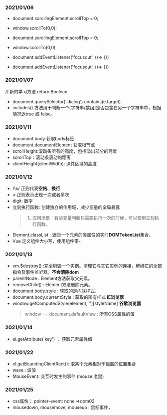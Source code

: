 ### 2021/01/06
+ document.scrollingElement.scrollTop = 0; 
+ window.scrollTo(0,0);

+ document.scrollingElement.scrollTop = 0;
+ window.scrollTo(0,0)
+ document.addEventListener('focusout', ()=> {})
+ document.addEventListener('focusout', ()=> {})
### 2021/01/07
// 新的学习方法 return Boolean
+ document.querySelector('.dialog').contains(e.target)
+ includes() 方法用于判断一个[字符串/数组]是否包含在另一个字符串中，根据情况返true 或 false。

### 2021/01/11
+ document.body  获取body标签 <body>
+ document.documentElement 获取根节点 <html>
+ scrollHeight:滚动条所有的高度，包括溢出部分的高度
+ scrollTop：滚动条滚动的距离
+ clientHeight(clientWidth): 课件区域的高度

### 2021/01/12
+ /\s/ 正则代表**空格**、**换行**
+ **+** 正则表示出现一次或者多次
+ digit: 数字
+ 立刻执行函数: 创建独立的作用域，减少变量的全局暴露
  > 1. 应用场景：有些变量判断只需要执行一次的时候，可以使用立刻执行函数。
+ Element.classList : 返回一个元素的类属性的实时**DOMTokenList**集合。
+ Vue 定义组件大小写，使用组件带-

### 2021/01/13
+ vm.$destroy() :完全销毁一个实例。清理它与其它实例的连接，解绑它的全部指令及事件监听器。**不会清除dom**
+ parentNode : Element方法获取父元素。
+ removeChild() : Element方法删除元素。
+ document.body.style : 获取的是内联样式，
+ document.body.currentStyle : 获取的所有样式 **IE浏览器**
+ window.getComputedStyle(element, '')[styleName] **谷歌浏览器**
  > window == document.defaultView : **所有CSS属性的值**

### 2021/01/14
+ el.getAttribute('key') ： 获取元素属性值

### 2021/01/22
+ el.getBoundingClientRect(): 取某个元素相对于视窗的位置集合
+ wave : 波浪
+ MouseEvent: 交互时发生的事件 (mouse:老鼠)

### 2021/01/25
+ css属性： pointer-event: none =>dom02
+ mousedown, mousemove, mouseup : 鼠标事件，